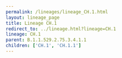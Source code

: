 ```yaml
---
permalink: /lineages/lineage_CH.1.html
layout: lineage_page
title: Lineage CH.1
redirect_to: ../lineage.html?lineage=CH.1
lineage: CH.1
parent: B.1.1.529.2.75.3.4.1.1
children: ['CH.1', 'CH.1.1']
---
```

